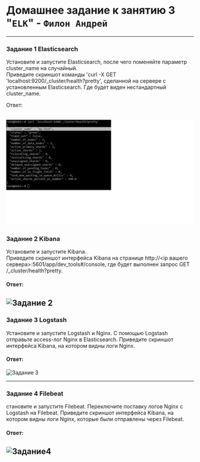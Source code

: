 # Домашнее задание к занятию 3 "`ELK`" - `Филон Андрей`

---

### Задание 1 Elasticsearch

Установите и запустите Elasticsearch, после чего поменяйте параметр cluster_name на случайный.  
Приведите скриншот команды 'curl -X GET 'localhost:9200/_cluster/health?pretty', сделанной на сервере с установленным Elasticsearch. Где будет виден нестандартный cluster_name.

Ответ: 

![Задание 1](https://github.com/AndreyFilon/DB-3/blob/main/elasticsearch1.jpg)  
---

### Задание 2 Kibana
   
Установите и запустите Kibana.  
Приведите скриншот интерфейса Kibana на странице http://<ip вашего сервера>:5601/app/dev_tools#/console, где будет выполнен запрос GET /_cluster/health?pretty.

#### Ответ:

![Задание 2]()
---

### Задание 3 Logstash

Установите и запустите Logstash и Nginx. С помощью Logstash отправьте access-лог Nginx в Elasticsearch.
Приведите скриншот интерфейса Kibana, на котором видны логи Nginx.

#### Ответ:

![Задание 3]()

---

### Задание 4 Filebeat
становите и запустите Filebeat. Переключите поставку логов Nginx с Logstash на Filebeat.
Приведите скриншот интерфейса Kibana, на котором видны логи Nginx, которые были отправлены через Filebeat.

#### Ответ:

![Задание4]()
 ---
